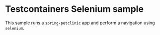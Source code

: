 # Testcontainers Selenium sample

This sample runs a `spring-petclinic` app and perform a navigation using `selenium`.
